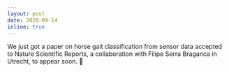 ```yaml
---
layout: post
date: 2020-09-14
inline: true
---
```


We just got a paper on horse gait classification from sensor data accepted to Nature Scientific Reports, a collaboration with Filipe Serra Braganca in Utrecht, to appear soon. :racehorse:
